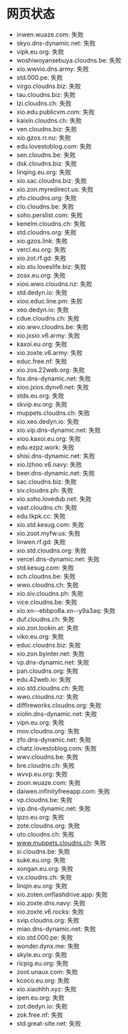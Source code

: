 # 网页状态
- inwen.wuaze.com: 失败
- skyo.dns-dynamic.net: 失败
- vipk.eu.org: 失败
- woshiwoyansebuya.cloudns.be: 失败
- xio.wwvio.dns.army: 失败
- std.000.pe: 失败
- virgo.cloudns.biz: 失败
- tau.cloudns.biz: 失败
- lzi.cloudns.ch: 失败
- xio.edu.publicvm.com: 失败
- kaixin.cloudns.ch: 失败
- ven.cloudns.biz: 失败
- xio.gzos.rr.nu: 失败
- edu.lovestoblog.com: 失败
- sen.cloudns.be: 失败
- dsk.cloudns.biz: 失败
- linqing.eu.org: 失败
- xio.sac.cloudns.biz: 失败
- xio.zon.myredirect.us: 失败
- zfo.cloudns.org: 失败
- clo.cloudns.be: 失败
- soho.perslist.com: 失败
- kenelm.cloudns.ch: 失败
- std.cloudns.org: 失败
- xio.gzos.link: 失败
- vercl.eu.org: 失败
- xio.zot.rf.gd: 失败
- xio.stu.loveslife.biz: 失败
- zosx.eu.org: 失败
- xioo.wwo.cloudns.nz: 失败
- std.dedyn.io: 失败
- xioo.educ.line.pm: 失败
- xeo.dedyn.io: 失败
- cdue.cloudns.ch: 失败
- xio.wwv.cloudns.be: 失败
- xio.jxsio.v6.army: 失败
- kaxoi.eu.org: 失败
- xio.zoxte.v6.army: 失败
- educ.free.nf: 失败
- xio.zos.22web.org: 失败
- fox.dns-dynamic.net: 失败
- xioo.jxios.dynv6.net: 失败
- stds.eu.org: 失败
- skvip.eu.org: 失败
- muppets.cloudns.ch: 失败
- xio.xeo.dedyn.io: 失败
- xio.vip.dns-dynamic.net: 失败
- xioo.kaxoi.eu.org: 失败
- edu.ezpz.work: 失败
- shisi.dns-dynamic.net: 失败
- xio.lzhoo.v6.navy: 失败
- beer.dns-dynamic.net: 失败
- sac.cloudns.biz: 失败
- siv.cloudns.ph: 失败
- xio.soho.lovedub.net: 失败
- vast.cloudns.ch: 失败
- edu.tkpk.cc: 失败
- xio.std.kesug.com: 失败
- xio.zoot.myfw.us: 失败
- linwen.rf.gd: 失败
- xio.std.cloudns.org: 失败
- vercel.dns-dynamic.net: 失败
- std.kesug.com: 失败
- sch.cloudns.be: 失败
- wwo.cloudns.ch: 失败
- xio.siv.cloudns.ph: 失败
- vice.cloudns.be: 失败
- xio.xn--ebbpo8a.xn--y9a3aq: 失败
- duf.cloudns.ch: 失败
- xio.zon.lookin.at: 失败
- viko.eu.org: 失败
- educ.cloudns.biz: 失败
- xio.zon.byinter.net: 失败
- vp.dns-dynamic.net: 失败
- pan.cloudns.org: 失败
- edu.42web.io: 失败
- xio.std.cloudns.ch: 失败
- wwo.cloudns.nz: 失败
- diffireworks.cloudns.org: 失败
- xiolin.dns-dynamic.net: 失败
- vipn.eu.org: 失败
- mov.cloudns.org: 失败
- zfo.dns-dynamic.net: 失败
- chatz.lovestoblog.com: 失败
- wwv.cloudns.be: 失败
- bre.cloudns.ch: 失败
- wvvp.eu.org: 失败
- zoon.wuaze.com: 失败
- daiwen.infinityfreeapp.com: 失败
- vp.cloudns.be: 失败
- vip.dns-dynamic.net: 失败
- ipzo.eu.org: 失败
- zote.cloudns.org: 失败
- uto.cloudns.ch: 失败
- www.muppets.cloudns.ch: 失败
- si.cloudns.be: 失败
- suke.eu.org: 失败
- xongan.eu.org: 失败
- vx.cloudns.ch: 失败
- linqin.eu.org: 失败
- xio.zoten.onflashdrive.app: 失败
- xio.zoxte.dns.navy: 失败
- xio.zoxte.v6.rocks: 失败
- svip.cloudns.org: 失败
- miao.dns-dynamic.net: 失败
- xio.std.000.pe: 失败
- wonder.dynx.me: 失败
- skyle.eu.org: 失败
- ricpig.eu.org: 失败
- zoot.unaux.com: 失败
- kcoco.eu.org: 失败
- xio.xiaohhh.xyz: 失败
- ipen.eu.org: 失败
- zot.dedyn.io: 失败
- zok.free.nf: 失败
- std.great-site.net: 失败
